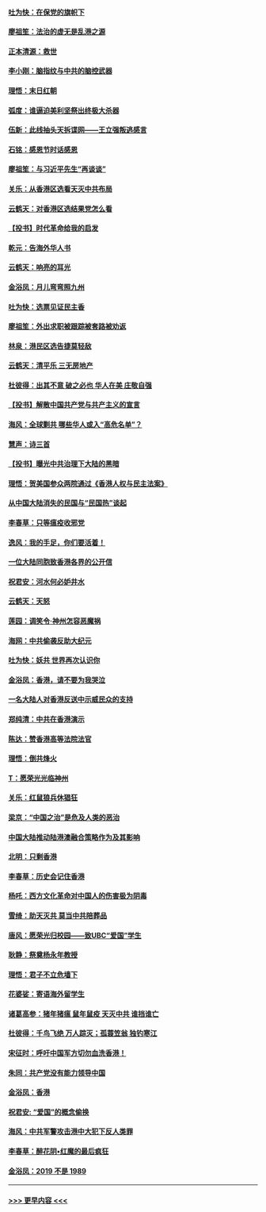 #### [吐为快：在保党的旗帜下](../pages/nsc993/n11691188.md?t=11302222) 
#### [廖祖笙：法治的虚无是乱港之源](../pages/nsc993/n11690605.md?t=11302222) 
#### [正本清源：救世](../pages/nsc993/n11689134.md?t=11302222) 
#### [李小刚：脑指纹与中共的脑控武器](../pages/nsc993/n11688900.md?t=11302222) 
#### [理悟：末日红朝](../pages/nsc993/n11688829.md?t=11302222) 
#### [弧度：谁逼迫美利坚祭出终极大杀器](../pages/nsc993/n11688735.md?t=11302222) 
#### [伍新：此线抽头天拆谍网——王立强叛逃感言](../pages/nsc993/n11687981.md?t=11302222) 
#### [石铭：感恩节时话感恩](../pages/nsc993/n11687568.md?t=11302222) 
#### [廖祖笙：与习近平先生“再谈谈”](../pages/nsc993/n11687005.md?t=11302222) 
#### [关乐：从香港区选看天灭中共布局](../pages/nsc993/n11686647.md?t=11302222) 
#### [云鹤天：对香港区选结果党怎么看](../pages/nsc993/n11686216.md?t=11302222) 
#### [【投书】时代革命给我的启发](../pages/nsc993/n11684287.md?t=11302222) 
#### [乾元：告海外华人书](../pages/nsc993/n11684044.md?t=11302222) 
#### [云鹤天：响亮的耳光](../pages/nsc993/n11684254.md?t=11302222) 
#### [金浴凤：月儿弯弯照九州](../pages/nsc993/n11684231.md?t=11302222) 
#### [吐为快：选票见证民主香](../pages/nsc993/n11684206.md?t=11302222) 
#### [廖祖笙：外出求职被跟踪被套路被劝返](../pages/nsc993/n11683874.md?t=11302222) 
#### [林泉：港民区选告捷莫轻敌](../pages/nsc993/n11683930.md?t=11302222) 
#### [云鹤天：清平乐 三无房地产](../pages/nsc993/n11681521.md?t=11302222) 
#### [杜彼得：出其不意 破之必也 华人在美 庄敬自强](../pages/nsc993/n11679554.md?t=11302222) 
#### [【投书】解散中国共产党与共产主义的宣言](../pages/nsc993/n11679177.md?t=11302222) 
#### [海风：全球剿共 哪些华人或入“高危名单”？](../pages/nsc993/n11678617.md?t=11302222) 
#### [慧声：诗三首](../pages/nsc993/n11678848.md?t=11302222) 
#### [【投书】曝光中共治理下大陆的黑暗](../pages/nsc993/n11678674.md?t=11302222) 
#### [理悟：贺美国参众两院通过《香港人权与民主法案》](../pages/nsc993/n11678104.md?t=11302222) 
#### [从中国大陆消失的民国与“民国热”谈起](../pages/nsc993/n11678075.md?t=11302222) 
#### [李春草：只等瘟疫收邪党](../pages/nsc993/n11677308.md?t=11302222) 
#### [逸风：我的手足，你们要活着！](../pages/nsc993/n11676352.md?t=11302222) 
#### [一位大陆同胞致香港各界的公开信](../pages/nsc993/n11675761.md?t=11302222) 
#### [祝君安：河水何必妒井水](../pages/nsc993/n11675746.md?t=11302222) 
#### [云鹤天：天怒](../pages/nsc993/n11675718.md?t=11302222) 
#### [莲园：调笑令‧神州怎容恶魔祸](../pages/nsc993/n11675648.md?t=11302222) 
#### [海网：中共偷袭反助大纪元](../pages/nsc993/n11673515.md?t=11302222) 
#### [吐为快：妖共 世界再次认识你](../pages/nsc993/n11673506.md?t=11302222) 
#### [金浴凤：香港，请不要为我哭泣](../pages/nsc993/n11673248.md?t=11302222) 
#### [一名大陆人对香港反送中示威民众的支持](../pages/nsc993/n11672615.md?t=11302222) 
#### [郑纯清：中共在香港演示](../pages/nsc993/n11670539.md?t=11302222) 
#### [陈达：赞香港高等法院法官](../pages/nsc993/n11669542.md?t=11302222) 
#### [理悟：倒共烽火](../pages/nsc993/n11668844.md?t=11302222) 
#### [T：愿荣光光临神州](../pages/nsc993/n11668421.md?t=11302222) 
#### [关乐：红鼠狼兵休猖狂](../pages/nsc993/n11668378.md?t=11302222) 
#### [梁京：“中国之治”是危及人类的恶治](../pages/nsc993/n11668328.md?t=11302222) 
#### [中国大陆推动陆港澳融合策略作为及其影响](../pages/nsc993/n11668157.md?t=11302222) 
#### [北明：只剩香港](../pages/nsc993/n11668002.md?t=11302222) 
#### [李春草：历史会记住香港](../pages/nsc993/n11667927.md?t=11302222) 
#### [杨吒：西方文化革命对中国人的伤害极为阴毒](../pages/nsc993/n11664521.md?t=11302222) 
#### [雪绮：助天灭共 莫当中共陪葬品](../pages/nsc993/n11662650.md?t=11302222) 
#### [唐风：愿荣光归校园——致UBC“爱国”学生](../pages/nsc993/n11662194.md?t=11302222) 
#### [耿静：祭奠杨永年教授](../pages/nsc993/n11662514.md?t=11302222) 
#### [理悟：君子不立危墙下](../pages/nsc993/n11662172.md?t=11302222) 
#### [花婆娑：寄语海外留学生](../pages/nsc993/n11662121.md?t=11302222) 
#### [诸葛高参：猪年猪瘟 鼠年鼠疫 天灭中共 谁挡谁亡](../pages/nsc993/n11661980.md?t=11302222) 
#### [杜彼得：千鸟飞绝 万人踪灭；孤蓑笠翁 独钓寒江](../pages/nsc993/n11661170.md?t=11302222) 
#### [宋征时：呼吁中国军方切勿血洗香港！](../pages/nsc993/n11415318.md?t=11302222) 
#### [朱同：共产党没有能力领导中国](../pages/nsc993/n11660421.md?t=11302222) 
#### [金浴凤：香港](../pages/nsc993/n11660419.md?t=11302222) 
#### [祝君安: “爱国”的概念偷换](../pages/nsc993/n11659706.md?t=11302222) 
#### [海风：中共军警攻击港中大犯下反人类罪](../pages/nsc993/n11659632.md?t=11302222) 
#### [李春草：醉花阴•红魔的最后疯狂](../pages/nsc993/n11659287.md?t=11302222) 
#### [金浴凤：2019 不是 1989](../pages/nsc993/n11657663.md?t=11302222) 

----
#### [ >>> 更早内容 <<< ](../indexes/nsc993-earlier.md)

